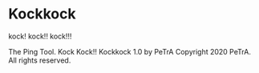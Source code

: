 # Kockkock
kock! kock!! kock!!!

The Ping Tool. Kock Kock!!
Kockkock 1.0 by PeTrA
Copyright 2020 PeTrA. All rights reserved.

